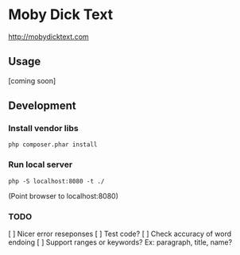 # Moby Dick Text

http://mobydicktext.com

## Usage
[coming soon]

## Development

### Install vendor libs

`php composer.phar install`

### Run local server

`php -S localhost:8080 -t ./`

(Point browser to localhost:8080)


### TODO
[ ] Nicer error reseponses
[ ] Test code?
[ ] Check accuracy of word endoing
[ ] Support ranges or keywords? Ex: paragraph, title, name?
